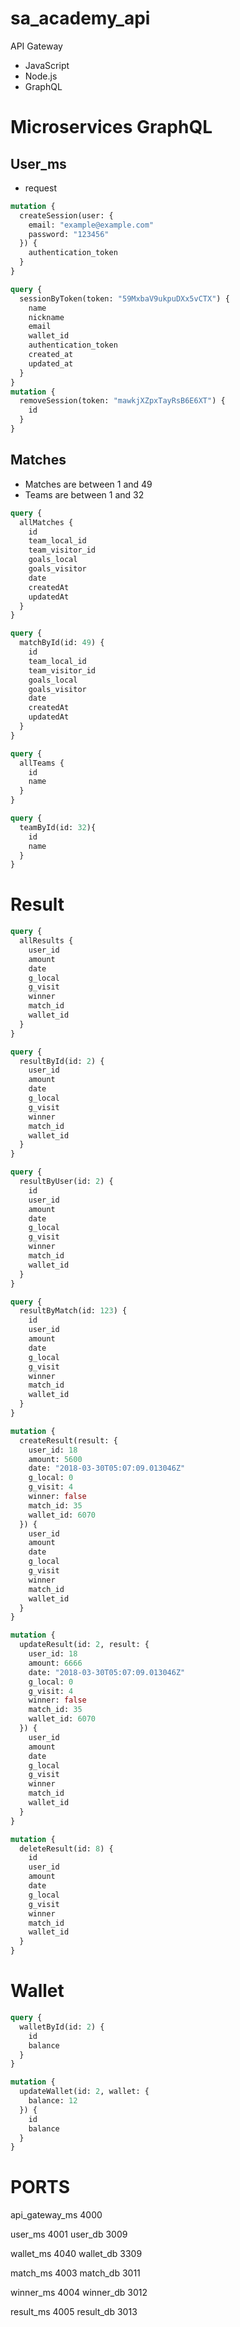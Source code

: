 # sa_academy_api

API Gateway

* JavaScript
* Node.js
* GraphQL


# Microservices GraphQL

## User_ms

* request
```graphql
mutation {
  createSession(user: {
    email: "example@example.com"
    password: "123456"
  }) {
    authentication_token
  }
}

query {
  sessionByToken(token: "59MxbaV9ukpuDXx5vCTX") {
    name
    nickname
    email
    wallet_id
    authentication_token
    created_at
    updated_at
  }
}
mutation {
  removeSession(token: "mawkjXZpxTayRsB6E6XT") {
    id
  }
}
```

## Matches

* Matches are between 1 and 49
* Teams are between 1 and 32

```graphql
query {
  allMatches {
    id
    team_local_id
    team_visitor_id
    goals_local
    goals_visitor
    date
    createdAt
    updatedAt
  }
}

query {
  matchById(id: 49) {
    id
    team_local_id
    team_visitor_id
    goals_local
    goals_visitor
    date
    createdAt
    updatedAt
  }
}

query {
  allTeams {
    id
    name
  }
}

query {
  teamById(id: 32){
    id
    name
  }
}
```

# Result

```graphql
query {
  allResults {
    user_id
    amount
    date
    g_local
    g_visit
    winner
    match_id
    wallet_id
  }
}

query {
  resultById(id: 2) {
    user_id
    amount
    date
    g_local
    g_visit
    winner
    match_id
    wallet_id
  }
}

query {
  resultByUser(id: 2) {
    id
    user_id
    amount
    date
    g_local
    g_visit
    winner
    match_id
    wallet_id
  }
}

query {
  resultByMatch(id: 123) {
    id
    user_id
    amount
    date
    g_local
    g_visit
    winner
    match_id
    wallet_id
  }
}

mutation {
  createResult(result: {
  	user_id: 18
    amount: 5600
    date: "2018-03-30T05:07:09.013046Z"
    g_local: 0
    g_visit: 4
    winner: false
    match_id: 35
    wallet_id: 6070
  }) {
    user_id
    amount
    date
    g_local
    g_visit
    winner
    match_id
    wallet_id
  }
}

mutation {
  updateResult(id: 2, result: {
  	user_id: 18
    amount: 6666
    date: "2018-03-30T05:07:09.013046Z"
    g_local: 0
    g_visit: 4
    winner: false
    match_id: 35
    wallet_id: 6070
  }) {
    user_id
    amount
    date
    g_local
    g_visit
    winner
    match_id
    wallet_id
  }
}

mutation {
  deleteResult(id: 8) {
    id
    user_id
    amount
    date
    g_local
    g_visit
    winner
    match_id
    wallet_id
  }
}
```

# Wallet

```graphql
query {
  walletById(id: 2) {
    id
    balance
  }
}

mutation {
  updateWallet(id: 2, wallet: {
    balance: 12
  }) {
    id
    balance
  }
}
```

# PORTS

api_gateway_ms 4000

user_ms 4001
user_db 3009

wallet_ms 4040
wallet_db 3309

match_ms 4003
match_db 3011

winner_ms 4004
winner_db 3012

result_ms 4005
result_db 3013

